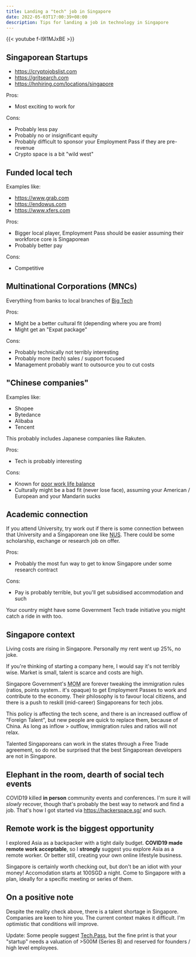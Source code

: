 ```yaml
---
title: Landing a "tech" job in Singapore
date: 2022-05-03T17:00:39+08:00
description: Tips for landing a job in technology in Singapore
---
```


{{< youtube f-I9l1MJxBE >}}

## Singaporean Startups

- https://cryptojobslist.com
- https://gritsearch.com
- https://hnhiring.com/locations/singapore

Pros:

- Most exciting to work for

Cons:

- Probably less pay
- Probably no or insignificant equity
- Probably difficult to sponsor your Employment Pass if they are pre-revenue
- Crypto space is a bit "wild west"

## Funded local tech

Examples like:

- https://www.grab.com
- https://endowus.com
- https://www.xfers.com

Pros:

- Bigger local player, Employment Pass should be easier assuming their workforce core is Singaporean
- Probably better pay

Cons:

- Competitive

## Multinational Corporations (MNCs)

Everything from banks to local branches of [Big Tech](https://en.wikipedia.org/wiki/Big_Tech#FAANG)

Pros:

- Might be a better cultural fit (depending where you are from)
- Might get an "Expat package"

Cons:

- Probably technically not terribly interesting
- Probably more (tech) sales / support focused
- Management probably want to outsource you to cut costs

## "Chinese companies"

Examples like:

- Shopee
- Bytedance
- Alibaba
- Tencent

This probably includes Japanese companies like Rakuten.

Pros:

- Tech is probably interesting

Cons:

- Known for [poor work life balance](https://en.wikipedia.org/wiki/996_working_hour_system)
- Culturally might be a bad fit (never lose face), assuming your American / European and your Mandarin sucks

## Academic connection

If you attend University, try work out if there is some connection between that
University and a Singaporean one like [NUS](https://www.nus.edu.sg/). There
could be some scholarship, exchange or research job on offer.

Pros:

- Probably the most fun way to get to know Singapore under some research contract

Cons:

- Pay is probably terrible, but you'll get subsidised accommodation and such

Your country might have some Government Tech trade initiative you might catch a ride in with too.

## Singapore context

Living costs are rising in Singapore. Personally my rent went up 25%, no joke.

If you're thinking of starting a company here, I would say it's not terribly
wise. Market is small, talent is scarce and costs are high.

Singapore Government's <abbr title="Ministry of Manpower">MOM</abbr> are
forever tweaking the immigration rules (ratios, points system.. it's opaque) to
get Employment Passes to work and contribute to the economy. Their philosophy
is to favour local citizens, and there is a push to reskill (mid-career)
Singaporeans for tech jobs.

This policy is affecting the tech scene, and there is an increased outflow of
"Foreign Talent", but new people are quick to replace them, because of China.
As long as inflow > outflow, immigration rules and ratios will not relax.

Talented Singaporeans can work in the states through a Free Trade agreement, so
do not be surprised that the best Singaporean developers are not in Singapore.

## Elephant in the room, dearth of social tech events

COVID19 killed **in person** community events and conferences. I'm sure it will
_slowly_ recover, though that's probably the best way to network and find a
job. That's how I got started via https://hackerspace.sg/ and such.

## Remote work is the biggest opportunity

I explored Asia as a backpacker with a tight daily budget. **COVID19 made
remote work acceptable**, so I **strongly** suggest you explore Asia as a
remote worker. Or better still, creating your own online lifestyle business.

Singapore is certainly worth checking out, but don't be an idiot with your
money! Accomodation starts at 100SGD a night. Come to Singapore with a plan,
ideally for a specific meeting or series of them.

## On a positive note

Despite the reality check above, there is a talent shortage in Singapore.
Companies are keen to hire you. The current context makes it difficult. I'm
optimistic that conditions will improve.

Update: Some people suggest
[Tech.Pass](https://www.edb.gov.sg/en/how-we-help/incentives-and-schemes/tech-pass.html),
but the fine print is that your "startup" needs a valuation of >500M (Series B)
and reserved for founders / high level employees.
